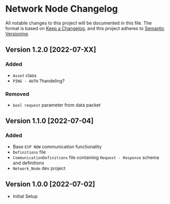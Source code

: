 # Network Node Changelog
All notable changes to this project will be documented in this file.
The format is based on [Keep a Changelog](https://keepachangelog.com/en/1.0.0/),
and this project adheres to [Semantic Versioning](https://semver.org/spec/v2.0.0.html).

## Version 1.2.0 [2022-07-XX]
### Added
- `Asset` class
- `PING - AUTH` ?handeling?
### Removed
- `bool request` parameter from data packet


## Version 1.1.0 [2022-07-04]
### Added
- Base `ESP NOW` communication functionality
- `Definitions` file
- `CommunicationDefinitions` file containing `Request - Response` schema and definitions
- `Network_Node` dev project

## Version 1.0.0 [2022-07-02]
- Initial Setup